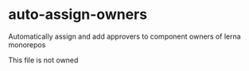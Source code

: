 # auto-assign-owners
Automatically assign and add approvers to component owners of lerna monorepos

This file is not owned
